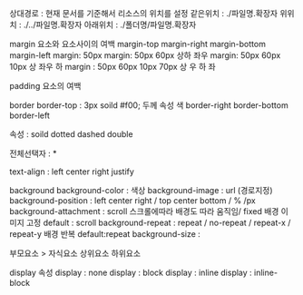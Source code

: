 상대경로 : 현재 문서를 기준해서 리소스의 위치를 설정
같은위치 : ./파일명.확장자
위위치 : ./../파일명.확장자
아래위치 : ./폴더명/파일명.확장자

margin 요소와 요소사이의 여백
margin-top
margin-right
margin-bottom
margin-left
margin: 50px
margin: 50px 60px 상하 좌우
margin: 50px 60px 10px 상 좌우 하
margin : 50px 60px 10px 70px 상 우 하 좌

padding 요소의 여백

border
border-top : 3px soild #f00; 두께 속성 색
border-right
border-bottom
border-left

속성 : soild dotted dashed double

전체선택자 : \*

text-align : left center right justify

background
background-color : 색상
background-image : url (경로지정)
background-position : left center right / top center bottom / % /px
background-attachment : scroll 스크롤에따라 배경도 따라 움직임/ fixed 배경 이미지 고정 default : scroll
background-repeat : repeat / no-repeat / repeat-x / repeat-y 배경 반복 default:repeat
background-size :

부모요소 > 자식요소
상위요소 하위요소

display 속성
display : none
display : block
display : inline
display : inline-block
